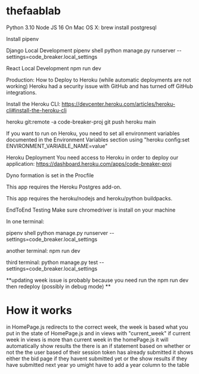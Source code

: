 # thefaablab
Python 3.10 Node JS 16 On Mac OS X: brew install postgresql

Install pipenv

Django Local Development
pipenv shell python manage.py runserver --settings=code_breaker.local_settings

React Local Development
npm run dev

Production: How to Deploy to Heroku (while automatic deployments are not working)
Heroku had a security issue with GitHub and has turned off GitHub integrations.

Install the Heroku CLI: https://devcenter.heroku.com/articles/heroku-cli#install-the-heroku-cli

heroku git:remote -a code-breaker-proj git push heroku main

If you want to run on Heroku, you need to set all environment variables documented in the Environment Variables section using "heroku config:set ENVIRONMENT_VARIABLE_NAME=value"

Heroku Deployment
You need access to Heroku in order to deploy our application: https://dashboard.heroku.com/apps/code-breaker-proj

Dyno formation is set in the Procfile

This app requires the Heroku Postgres add-on.

This app requires the heroku/nodejs and heroku/python buildpacks.

EndToEnd Testing
Make sure chromedriver is install on your machine

In one terminal:

pipenv shell python manage.py runserver --settings=code_breaker.local_settings

another terminal: npm run dev

third terminal: python manage.py test --settings=code_breaker.local_settings

**updating week issue is probably because you need run the npm run dev then redeploy (possibly in debug mode) **


# How it works
in HomePage.js redirects to the correct week, the week is based what you put in the state of HomePage.js and in views with "current_week"
if current week in views is more than current week in the homePage.js it will automatically show results
the there is an if statement based on whether or not the the user based of their session token has already submitted
it shows either the bid page if they havent submitted yet or the show results if they have submitted
next year yo umight have to add a year column to the table 